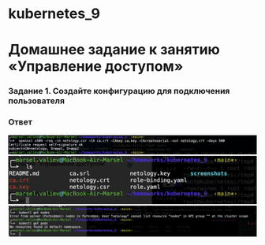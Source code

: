 # kubernetes_9
# Домашнее задание к занятию «Управление доступом»


### Задание 1. Создайте конфигурацию для подключения пользователя

### Ответ
![alt text](screenshots/3.png)
![alt text](screenshots/1.png)
![alt text](screenshots/2.png)